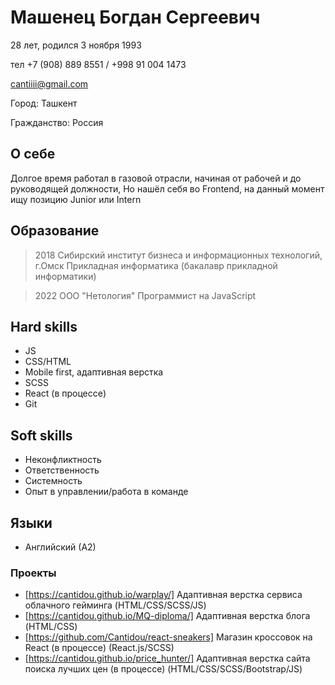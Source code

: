 
# Машенец Богдан Сергеевич
28 лет, родился 3 ноября 1993

тел +7 (908) 889 8551 / +998 91 004 1473

cantiiii@gmail.com

Город: Ташкент

Гражданство: Россия

## О себе
Долгое время работал в газовой отрасли, начиная от рабочей и до руководящей должности, Но нашёл себя во Frontend, на данный момент ищу позицию Junior или Intern

## Образование
> 2018 Сибирский институт бизнеса и информационных технологий, г.Омск
Прикладная информатика (бакалавр прикладной информатики)

> 2022 ООО "Нетология" Программист на JavaScript 

## Hard skills
* JS
* CSS/HTML
* Mobile first, адаптивная верстка
* SCSS
* React (в процессе)
* Git

## Soft skills
* Неконфликтность
* Ответственность
* Системность
* Опыт в управлении/работа в команде

## Языки
* Английский (А2)

### Проекты 
* [https://cantidou.github.io/warplay/] Адаптивная верстка сервиса облачного гейминга (HTML/CSS/SCSS/JS)
* [https://cantidou.github.io/MQ-diploma/] Адаптивная верстка блога (HTML/CSS)
* [https://github.com/Cantidou/react-sneakers] Магазин кроссовок на React (в процессе) (React.js/SCSS)
* [https://cantidou.github.io/price_hunter/] Адаптивная верстка сайта поиска лучших цен (в процессе) (HTML/CSS/SCSS/Bootstrap/JS)


